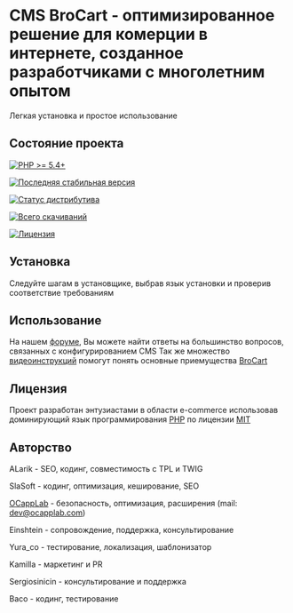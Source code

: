 CMS BroCart - оптимизированное решение для комерции в интернете, созданное разработчиками с многолетним опытом
=================================
Легкая установка и простое использование

## Состояние проекта
[![PHP >= 5.4+](https://www.brocart.net/php.svg?style=flat)](https://php.net/)

[![Последняя стабильная версия](https://www.brocart.net/ver.svg?label=version&style=flat)](https://www.brocart.net/33-zavantazhyty/58-zavantazhyty-zbirku-brocart)

[![Статус дистрибутива](https://www.brocart.net/rel.svg?style=flat)](https://github.com/BroCart/BroCart-v3.1.5-MULTISTORE)

[![Всего скачиваний](https://www.brocart.net/downloads.svg?style=flat)](https://www.brocart.net)

[![Лицензия](https://www.brocart.net/lic.svg?style=flat)](https://ru.wikipedia.org/wiki/%D0%9B%D0%B8%D1%86%D0%B5%D0%BD%D0%B7%D0%B8%D1%8F_MIT)

## Установка

Следуйте шагам в установщике, выбрав язык установки и проверив соответствие требованиям

## Использование

На нашем [форуме][2], Вы можете найти ответы на большинство вопросов, связанных с конфигурированием CMS 
Так же множество [видеоинструкций][3] помогут понять основные приемущества [BroCart][6]

## Лицензия

Проект разработан энтузиастами в области e-commerce использовав доминирующий язык программирования [PHP][5] по лицензии [MIT][4]

## Авторство

ALarik - SEO, кодинг, совместимость с TPL и TWIG

SlaSoft - кодинг, оптимизация, кеширование, SEO

[OCappLab][1] - безопасность, оптимизация, расширения (mail: dev@ocapplab.com)

Einshtein - сопровождение, поддержка, консультирование

Yura_co - тестирование, локализация, шаблонизатор

Kamilla - маркетинг и PR

Sergiosinicin - консультирование и поддержка

Baco - кодинг, тестирование

[1]: https://ocapplab.com
[2]: https://forum.brocart.net
[3]: https://www.youtube.com/user/opencartua
[4]: https://ru.wikipedia.org/wiki/%D0%9B%D0%B8%D1%86%D0%B5%D0%BD%D0%B7%D0%B8%D1%8F_MIT
[5]: https://php.net
[6]: https://www.brocart.net
